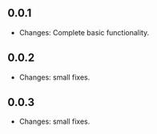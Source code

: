 ## 0.0.1

* Changes:  Complete basic functionality.


## 0.0.2

* Changes:  small fixes.


## 0.0.3

* Changes:  small fixes.